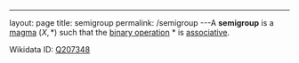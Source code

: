 ---
 layout: page
 title: semigroup
 permalink: /semigroup
---A **semigroup** is a [magma](https://defsmath.github.io/DefsMath/magma) $(X,*)$ such that the [binary operation](https://defsmath.github.io/DefsMath/binary_operation) $*$ is [associative](https://defsmath.github.io/DefsMath/associative).

Wikidata ID: [Q207348](https://www.wikidata.org/wiki/Q207348)